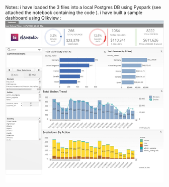Notes:
i have loaded the 3 files into a local Postgres DB using Pyspark (see attached the notebook containing the code ).
i have built a sample dashboard using Qlikview :
![](Images/Dashboard.jpg)
